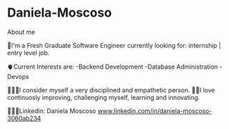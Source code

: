 # Daniela-Moscoso
About me

👾I'm a Fresh Graduate Software Engineer currently looking for: internship | entry level job.

🫀Current Interests are: 
  -Backend Development
  -Database Administration
  -Devops

👩🏽‍💻I consider myself a very disciplined and empathetic person.
💃🏽I love continuosly improving, challenging myself, learning and innovating.

🧏🏽‍♀️Linkedin: Daniela Moscoso www.linkedin.com/in/daniela-moscoso-3060ab234

